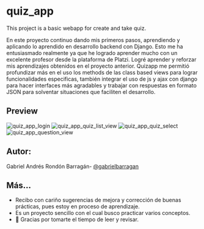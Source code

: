 # quiz_app
This project is a basic webapp for create and take quiz.

En este proyecto continuo dando mis primeros pasos, aprendiendo y aplicando lo aprendido en desarrollo backend con Django. Esto me ha entusiasmado realmente ya que he logrado aprender mucho con un excelente profesor desde la plataforma de Platzi. Logré aprender y reforzar mis aprendizajes obtenidos en el proyecto anterior. 
Quizapp me permitió profundizar más en el uso los methods de las class based views para lograr funcionalidades especificas, también integrar el uso de js y ajax con django para hacer interfaces más agradables y trabajar con respuestas en formato JSON para solventar situaciones que faciliten el desarrollo.



## Preview

![quiz_app_login](https://user-images.githubusercontent.com/18151615/136659778-168d9798-3234-4659-9da1-00d388e49e29.png)
![quiz_app_quiz_list_view](https://user-images.githubusercontent.com/18151615/136659781-46ca7972-42fc-431d-87cb-d97f0eec49c2.png)
![quiz_app_quiz_select](https://user-images.githubusercontent.com/18151615/136659782-a5ca8e07-0027-40a9-b625-051c09e04665.png)
![quiz_app_question_view](https://user-images.githubusercontent.com/18151615/136659783-19fd9e3a-3302-47e4-8c14-7833f446a2cd.png)

## Autor:

Gabriel Andrés Rondón Barragán- [@gabrielbarragan](https://github.com/gabrielbarragan)

## Más...

- Recibo con cariño sugerencias de mejora y corrección de buenas prácticas, pues estoy en proceso de aprendizaje.
- Es un proyecto sencillo con el cual busco practicar varios conceptos.
- 💚 Gracias por tomarte el tiempo de leer y revisar.
